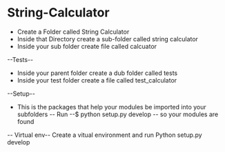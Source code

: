 # String-Calculator

- Create a Folder called String Calculator
- Inside that Directory create a sub-folder called string calculator
- Inside your sub folder create file called calcuator

--Tests--
- Inside your parent folder create a dub folder called tests
- Inside your test folder create a file called test_calculator

--Setup--
- This is the packages that help your modules be imported into your subfolders
-- Run --$ python setup.py develop  -- so your modules are found

-- Virtual env--
Create a vitual environment and run Python setup.py develop
 
 
 

